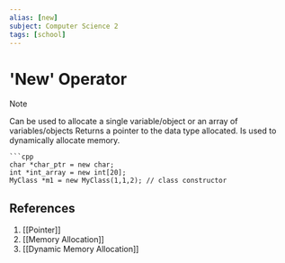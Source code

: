 ```yaml
---
alias: [new]
subject: Computer Science 2
tags: [school]
---
```

# 'New' Operator

> [!note]
> Can be used to allocate a single variable/object or an array of variables/objects Returns a pointer to the data type allocated. Is used to dynamically allocate memory.

````ad-example
```cpp
char *char_ptr = new char;
int *int_array = new int[20]; 
MyClass *m1 = new MyClass(1,1,2); // class constructor
````

## References
1. [[Pointer]]
2. [[Memory Allocation]]
3. [[Dynamic Memory Allocation]]